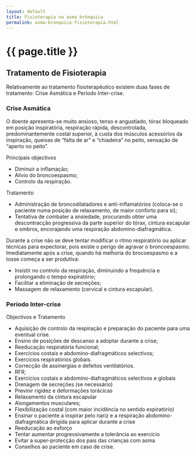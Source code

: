 ```yaml
---
layout: default
title: Fisioterapia na asma brônquica
permalink: asma-bronquica-fisioterapia.html
---
```


# {{ page.title }}

##  Tratamento de Fisioterapia

Relativamente ao tratamento fisioterapêutico existem duas fases de tratamento: Crise Asmática e Período Inter-crise.

### Crise Asmática

O doente apresenta-se muito ansioso, tenso e angustiado, tórax bloqueado em posição inspiratória, respiração rápida, descontrolada, predominantemente costal superior, à custa dos músculos acessórios da inspiração, queixas de “falta de ar” e “chiadeira” no peito, sensação de “aperto no peito”.

Principais objectivos

* Diminuir a inflamação;
* Alívio do broncoespasmo;
* Controlo da respiração.

Tratamento

* Administração de broncodilatadores e anti-inflamatórios (coloca-se o paciente numa posição de relaxamento, de maior conforto para si);
* Tentativa de combater a ansiedade, procurando obter uma descontracção progressiva da parte superior do tórax, cintura escapular e ombros, encorajando uma respiração abdomino-diafragmática.

Durante a crise não se deve tentar modificar o ritmo respiratório ou aplicar técnicas para expectorar, pois existe o perigo de agravar o broncoespasmo.
Imediatamente após a crise, quando há melhoria do brocoespasmo e a tosse começa a ser produtiva:

* Insistir no controlo da respiração, diminuindo a frequência e prolongando o tempo expiratório;
* Facilitar a eliminação de secreções;
* Massagem de relaxamento (cervical e cintura escapular).


### Período Inter-crise

Objectivos e Tratamento

* Aquisição de controlo da respiração e preparação do paciente para uma eventual crise.
* Ensino de posições de descanso a adoptar durante a crise;
* Reeducação respiratória funcional;
* Exercícios costais e abdomino-diafragmáticos selectivos;
* Exercícios respiratórios globais.
* Correcção de assinergias e defeitos ventilatórios.
* RFR;
* Exercícios costais e abdomino-diafragmáticos selectivos e globais
* Drenagem de secreções (se necessário)
* Previnir rigidez e deformações torácicas
* Relaxamento da cintura escapular
* Alongamentos musculares;
* Flexibilização costal (com maior incidência no sentido expiratório)
* Ensinar o paciente a inspirar pelo nariz e a respiração abdomino-diafragmática dirigida para aplicar durante a crise
* Reeducação ao esforço
* Tentar aumentar progressivamente a tolerância ao exercício
* Evitar a super-protecção dos pais das crianças com asma
* Conselhos ao paciente em caso de crise.
